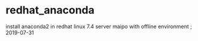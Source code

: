 # redhat_anaconda
install anaconda2 in redhat linux 7.4 server maipo with offline environment ; 2019-07-31
